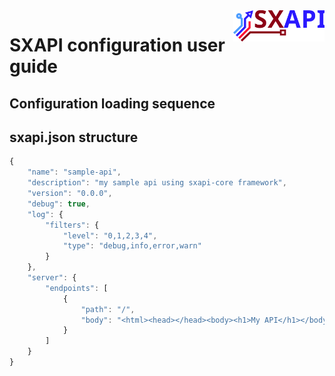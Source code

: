 <img align="right" height="50" src="https://raw.githubusercontent.com/startxfr/sxapi-core/v0.0.72-npm/docs/assets/logo.svg?sanitize=true">

# SXAPI configuration user guide


Configuration loading sequence
------------------------------




sxapi.json structure
--------------------


```javascript
{
    "name": "sample-api",
    "description": "my sample api using sxapi-core framework",
    "version": "0.0.0",
    "debug": true,
    "log": {
        "filters": {
            "level": "0,1,2,3,4",
            "type": "debug,info,error,warn"
        }
    },
    "server": {
        "endpoints": [
            {
                "path": "/",
                "body": "<html><head></head><body><h1>My API</h1></body></html>"
            }
        ]
    }
}
```

